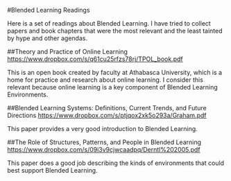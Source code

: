 #Blended Learning Readings

Here is a set of readings about Blended Learning.
I have tried to collect papers and book chapters that were the most relevant and the least tainted by hype and other agendas.

##Theory and Practice of Online Learning
https://www.dropbox.com/s/q61cu25rfzs78rj/TPOL_book.pdf

This is an open book created by faculty at Athabasca University, which is a home for practice and research about online learning.
I consider this relevant because online learning is a key component of Blended Learning Environments.

##Blended Learning Systems: Definitions, Current Trends, and Future Directions
https://www.dropbox.com/s/ptjqox2xk5o293a/Graham.pdf

This paper provides a very good introduction to Blended Learning.

##The Role of Structures, Patterns, and People in Blended Learning
https://www.dropbox.com/s/09i3v9cjwcaadpq/Derntl%202005.pdf

This paper does a good job describing the kinds of environments that could best support Blended Learning.



